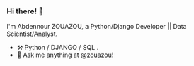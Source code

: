 ### Hi there! 👋

I'm Abdennour ZOUAZOU, a Python/Django Developer || Data Scientist/Analyst.


- ⚒️ Python / DJANGO / SQL .
- 💭 Ask me anything at [@zouazou](https://twitter.com/zouazou)!


